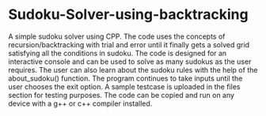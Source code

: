 # Sudoku-Solver-using-backtracking
A simple sudoku solver using CPP. The code uses the concepts of recursion/backtracking with trial and error until it finally gets a solved grid satisfying all the conditions in sudoku. The code is designed for an interactive console and can be used to solve as many sudokus as the user requires. The user can also learn about the sudoku rules with the help of the about_sudoku() function. The program continues to take inputs until the user chooses the exit option. A sample testcase is uploaded in the files section for testing purposes. The code can be copied and run on any device with a g++ or c++ compiler installed. 
